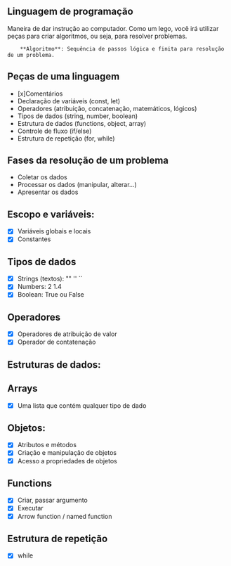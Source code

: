## Linguagem de programação

Maneira de dar instrução ao computador.
Como um lego, você irá utilizar peças para criar algoritmos, ou seja, para resolver problemas.

        **Algoritmo**: Sequência de passos lógica e finita para resolução de um problema.

## Peças de uma linguagem

- [x]Comentários
- Declaração de variáveis (const, let)
- Operadores (atribuição, concatenação, matemáticos, lógicos)
- Tipos de dados (string, number, boolean)
- Estrutura de dados (functions, object, array)
- Controle de fluxo (if/else)
- Estrutura de repetição (for, while)

## Fases da resolução de um problema

- Coletar os dados
- Processar os dados (manipular, alterar...)
- Apresentar os dados

## Escopo e variáveis:

- [x] Variáveis globais e locais
- [x] Constantes

## Tipos de dados

- [x] Strings (textos): "" '' ``
- [x] Numbers: 2 1.4
- [x] Boolean: True ou False

## Operadores

- [x] Operadores de atribuição de valor
- [x] Operador de contatenação

## Estruturas de dados:

## Arrays

- [x] Uma lista que contém qualquer tipo de dado

## Objetos:
- [x] Atributos e métodos
- [x] Criação e manipulação de objetos
- [x] Acesso a propriedades de objetos

## Functions

- [x] Criar, passar argumento
- [x] Executar
- [x] Arrow function / named function

## Estrutura de repetição

- [x] while